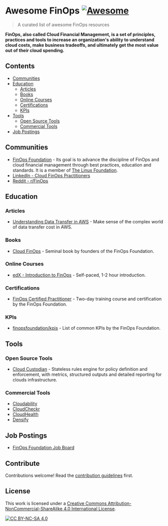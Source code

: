 # Awesome FinOps [![Awesome](https://awesome.re/badge.svg)](https://awesome.re)

> A curated list of awesome FinOps resources

**FinOps, also called Cloud Financial Management, is a set of principles, practices and tools to increase an organization's ability to understand cloud costs, make business tradeoffs, and ultimately get the most value out of their cloud spending.**

## Contents

- [Communities](#communities)
- [Education](#education)
  - [Articles](#articles)
  - [Books](#books)
  - [Online Courses](#online-courses)
  - [Certifications](#certifications)
  - [KPIs](#kpis)
- [Tools](#tools)
  - [Open Source Tools](#open-source-tools)
  - [Commercial Tools](#commercial-tools)
- [Job Postings](#job-postings)

## Communities

- [FinOps Foundation](https://www.finops.org/) - Its goal is to advance the discipline of FinOps and cloud financial management through best practices, education and standards. It is a member of [The Linux Foundation](https://www.linuxfoundation.org/).
- [LinkedIn - Cloud FinOps Practitioners](https://www.linkedin.com/groups/10538269/)
- [Reddit - r/FinOps](https://www.reddit.com/r/FinOps/)

## Education

### Articles

- [Understanding Data Transfer in AWS](https://www.lastweekinaws.com/blog/understanding-data-transfer-in-aws/) - Make sense of the complex world of data transfer cost in AWS.

### Books

- [Cloud FinOps](https://www.oreilly.com/library/view/cloud-finops/9781492054610/) - Seminal book by founders of the FinOps Foundation.

### Online Courses

- [edX - Introduction to FinOps](https://courses.edx.org/courses/course-v1:LinuxFoundationX+LFS175x+2T2020/course/) - Self-paced, 1-2 hour introduction.

### Certifications

- [FinOps Certified Practitioner](https://www.finops.org/certification/) - Two-day training course and certification by the FinOps Foundation.

### KPIs

- [finopsfoundation/kpis](finopsfoundation/kpis) - List of common KPIs by the FinOps Foundation.

## Tools

### Open Source Tools

- [Cloud Custodian](https://cloudcustodian.io/) - Stateless rules engine for policy definition and enforcement, with metrics, structured outputs and detailed reporting for clouds infrastructure.

### Commercial Tools

- [Cloudability](https://www.cloudability.com/)
- [CloudCheckr](https://www.cloudhealthtech.com/)
- [CloudHealth](https://www.cloudhealthtech.com/)
- [Densify](https://www.densify.com/)

## Job Postings

- [FinOps Foundation Job Board](https://www.finops.org/jobs/)

## Contribute

Contributions welcome! Read the [contribution guidelines](CONTRIBUTING.md) first.

## License

This work is licensed under a [Creative Commons Attribution-NonCommercial-ShareAlike 4.0 International License](https://creativecommons.org/licenses/by-nc-sa/4.0/).

[![CC BY-NC-SA 4.0](https://licensebuttons.net/l/by-nc-sa/4.0/88x31.png)](https://creativecommons.org/licenses/by-nc-sa/4.0/)

